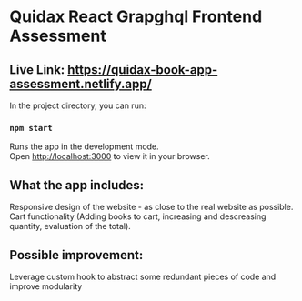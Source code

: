 # Quidax React Grapghql Frontend Assessment



## Live Link: https://quidax-book-app-assessment.netlify.app/

In the project directory, you can run:

### `npm start`

Runs the app in the development mode.\
Open [http://localhost:3000](http://localhost:3000) to view it in your browser.



## What the app includes:
Responsive design of the website - as close to the real website as possible.  
Cart functionality (Adding books to cart, increasing and descreasing quantity, evaluation of the total).


## Possible improvement:  
Leverage custom hook to abstract some redundant pieces of code and improve modularity





